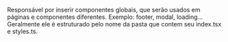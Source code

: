 Responsável por inserir componentes globais, que serão usados em páginas e componentes diferentes.
Exemplo: footer, modal, loading...
Geralmente ele é estruturado pelo nome da pasta que contem seu index.tsx e styles.ts.